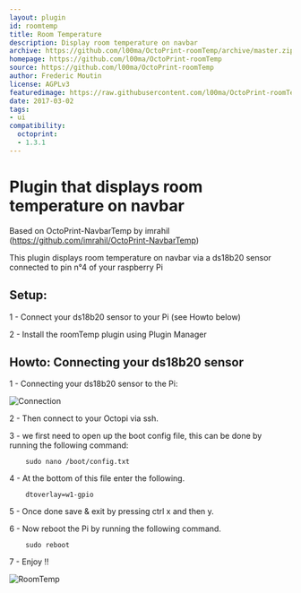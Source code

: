 ```yaml
---
layout: plugin
id: roomtemp
title: Room Temperature
description: Display room temperature on navbar
archive: https://github.com/l00ma/OctoPrint-roomTemp/archive/master.zip
homepage: https://github.com/l00ma/OctoPrint-roomTemp
source: https://github.com/l00ma/OctoPrint-roomTemp
author: Frederic Moutin
license: AGPLv3
featuredimage: https://raw.githubusercontent.com/l00ma/OctoPrint-roomTemp/master/RoomTemp.png
date: 2017-03-02
tags:
- ui
compatibility:
  octoprint:
  - 1.3.1
---
```


# Plugin that displays room temperature on navbar
Based on OctoPrint-NavbarTemp by imrahil (https://github.com/imrahil/OctoPrint-NavbarTemp)

This plugin displays room temperature on navbar via a ds18b20 sensor connected to pin n°4 of your raspberry Pi

## Setup:

1 - Connect your ds18b20 sensor to your Pi (see Howto below)

2 - Install the roomTemp plugin using Plugin Manager

## Howto: Connecting your ds18b20 sensor

1 - Connecting your ds18b20 sensor to the Pi:

![Connection](https://raw.githubusercontent.com/l00ma/OctoPrint-roomTemp/master/raspberry-pi-ds18b20-connections.png)

2 - Then connect to your Octopi via ssh.

3 - we first need to open up the boot config file, this can be done by running the following command:

		sudo nano /boot/config.txt

4 - At the bottom of this file enter the following.

		dtoverlay=w1-gpio

5 - Once done save & exit by pressing ctrl x and then y. 

6 - Now reboot the Pi by running the following command.

		sudo reboot

7 - Enjoy !!

![RoomTemp](https://raw.githubusercontent.com/l00ma/OctoPrint-roomTemp/master/RoomTemp.png)
